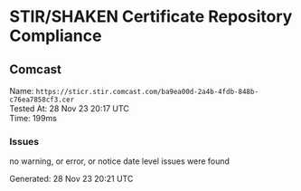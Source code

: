 # STIR/SHAKEN Certificate Repository Compliance

## Comcast

Name: `https://sticr.stir.comcast.com/ba9ea00d-2a4b-4fdb-848b-c76ea7858cf3.cer`\
Tested At: 28 Nov 23 20:17 UTC\
Time: 199ms

### Issues

no warning, or error, or notice date level issues were found

Generated: 28 Nov 23 20:21 UTC